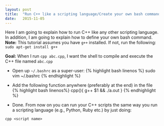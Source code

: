 ```yaml
---
layout: post
title:  "Run C++ like a scripting language/Create your own bash command"
date:   2015-11-05
---
```


Here I am going to explain how to run C++ like any other scripting language.  
In addition, I am going to explain how to define your own bash command.
**Note:** This tutorial assumes you have `g++` installed. If not, run the following:
`sudo apt-get install g++`

**Goal:** When I run `cpp abc.cpp`, I want the shell to compile and execute
the  C++ file named `abc.cpp`

- Open up `~/.bashrc` as a super-user:
{% highlight bash linenos %}
sudo vim ~/.bashrc
{% endhighlight %}

- Add the following function anywhere (preferably at the end) in the file
{% highlight bash linenos%}
cpp(){
  g++ $1 && ./a.out
}
{% endhighlight %}

- Done. From now on you can run your C++ scripts the same way you run a scripting
language (e.g., Python, Ruby etc.) by just doing:

`cpp <script name>`
